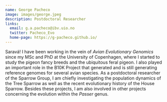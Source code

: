 ```yaml
---
name: George Pacheco
image: images/george.jpeg
description: Postdoctoral Researcher
links:
  email: g.a.pacheco@ibv.uio.no
  twitter: Pacheco_Evo
  home-page: https://g-pacheco.github.io/
---
```


Saravá! I have been working in the vein of *Avian Evolutionary Genomics* since my MSc and PhD at the University of Copenhagen, where I started to study the pigeon fancy breeds and the ubiquitous feral pigeon. I also played an important role in the B10K Project that generated and is still generating reference genomes for several avian species. As a postdoctoral researcher of the Sparrow Group, I am chiefly investigating the population dynamics of the Tree Sparrow as well as the recent evolutionary history of the House Sparrow. Besides these projects, I am also involved in other projects concerning the evolution within the *Passer* genus.